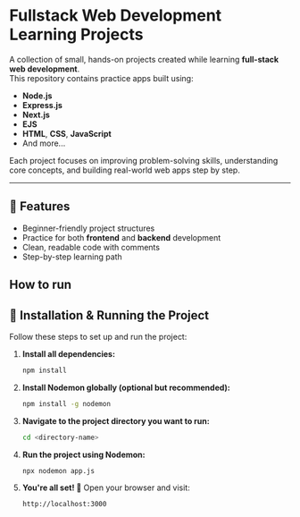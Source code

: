 # Fullstack Web Development Learning Projects

A collection of small, hands-on projects created while learning **full-stack web development**.  
This repository contains practice apps built using:

- **Node.js**
- **Express.js**
- **Next.js**
- **EJS**
- **HTML**, **CSS**, **JavaScript**
- And more...

Each project focuses on improving problem-solving skills, understanding core concepts, and building real-world web apps step by step.

---

## 🚀 Features
- Beginner-friendly project structures
- Practice for both **frontend** and **backend** development
- Clean, readable code with comments
- Step-by-step learning path

## How to run
## 🚀 Installation & Running the Project

Follow these steps to set up and run the project:

1. **Install all dependencies:**
   ```bash
   npm install
   ```

2. **Install Nodemon globally (optional but recommended):**
   ```bash
   npm install -g nodemon
   ```

3. **Navigate to the project directory you want to run:**
   ```bash
   cd <directory-name>
   ```

4. **Run the project using Nodemon:**
   ```bash
   npx nodemon app.js
   ```

5. **You're all set! 🎉**
   Open your browser and visit:
   ```
   http://localhost:3000
   ```

